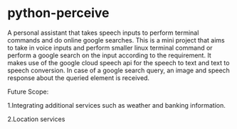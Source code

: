 # python-perceive
A personal assistant that takes speech inputs to perform terminal commands and do online google searches.
This is a mini project that aims to take in voice inputs and perform smaller linux terminal command or perform a google search on the input according to the requirement.
It makes use of the google cloud speech api for the speech to text and text to speech conversion.
In case of a google search query, an image and speech response about the queried element is received. 

Future Scope:

1.Integrating additional services such as weather and banking information. 

2.Location services


